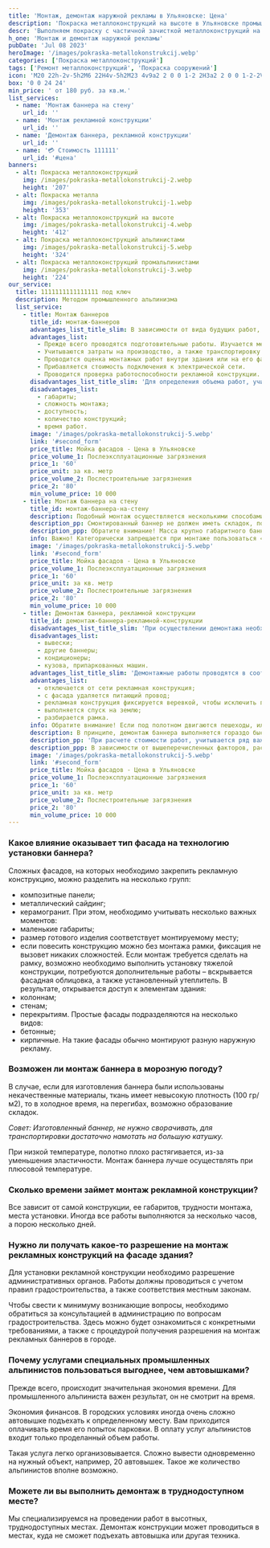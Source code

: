 ```yaml
---
title: 'Монтаж, демонтаж наружной рекламы в Ульяновске: Цена'
description: 'Покраска металлоконструкций на высоте в Ульяновске промышленными альпинистами. Цена от 180 руб. за кв.м. Звоните!'
descr: 'Выполняем покраску с частичной зачисткой металлоконструкций на высоте методом промышленного альпинизма под ключ.'
h_one: 'Монтаж и демонтаж наружной рекламы'
pubDate: 'Jul 08 2023'
heroImage: '/images/pokraska-metallokonstrukcij.webp'
categories: ['Покраска металлоконструкций']
tags: ['Ремонт металлоконструкций', 'Покраска сооружений']
icon: 'M20 22h-2v-5h2M6 22H4v-5h2M23 4v9a2 2 0 0 1-2 2H3a2 2 0 0 1-2-2V4a2 2 0 0 1 2-2h18a2 2 0 0 1 2 2m-2 0H3v9h18m-1-7h-5v2h5m-2 1h-3v2h3m-4 0H4l2.73-3.64l2 2.73l.73-.54L8.2 7.82l1.71-2.27Z'
box: '0 0 24 24'
min_price: ' от 180 руб. за кв.м.'
list_services:
  - name: 'Монтаж баннера на стену'
    url_id: ''
  - name: 'Монтаж рекламной конструкции'
    url_id: ''
  - name: 'Демонтаж баннера, рекламной конструкции'
    url_id: ''
  - name: '💳 Стоимость 111111'
    url_id: '#цена'
banners:
  - alt: Покраска металлоконструкций
    img: /images/pokraska-metallokonstrukcij-2.webp
    height: '207'
  - alt: Покраска металла
    img: /images/pokraska-metallokonstrukcij-1.webp
    height: '353'
  - alt: Покраска металлоконструкций на высоте
    img: /images/pokraska-metallokonstrukcij-4.webp
    height: '412'
  - alt: Покраска металлоконструкций альпинистами
    img: /images/pokraska-metallokonstrukcij-5.webp
    height: '324'
  - alt: Покраска металлоконструкций промальпинистами
    img: /images/pokraska-metallokonstrukcij-3.webp
    height: '224'
our_service:
  title: 1111111111111111 под ключ
  description: Методом промышленного альпинизма
  list_service:
    - title: Монтаж баннеров
      title_id: монтаж-баннеров
      advantages_list_title_slim: В зависимости от вида будущих работ, а также их объема, рассчитывается стоимость монтажа.
      advantages_list:
        - Прежде всего проводятся подготовительные работы. Изучается место установки, оформляется техническое задание, проводится разработка дизайна. Проект утверждается государственными органами, согласуется с владельцем здания.
        - Учитываются затраты на производство, а также транспортировку рекламной конструкции на место ее монтажа.
        - Проводится оценка монтажных работ внутри здания или на его фасаде.
        - Прибавляется стоимость подключения к электрической сети.
        - Проводится проверка работоспособности рекламной конструкции.
      disadvantages_list_title_slim: 'Для определения объема работ, учитывают ряд важных факторов:'
      disadvantages_list:
        - габариты;
        - сложность монтажа;
        - доступность;
        - количество конструкций;
        - время работ.
      image: '/images/pokraska-metallokonstrukcij-5.webp'
      link: '#second_form'
      price_title: Мойка фасадов - Цена в Ульяновске
      price_volume_1: Послеэксплуатационные загрязнения
      price_1: '60'
      price_unit: за кв. метр
      price_volume_2: Послестроительные загрязнения
      price_2: '80'
      min_volume_price: 10 000
    - title: Монтаж баннера на стену
      title_id: монтаж-баннера-на-стену
      description: Подобный монтаж осуществляется несколькими способами. Можно для работы использовать рамку. При выполнении более простых работ рамку не используют. Баннеры, размером менее 10 м2, просто прибиваются к несущей поверхности. Если баннер гораздо меньше, крепеж осуществляется без рамки. Большие баннеры (более 10 м2) обязательно растягиваются на рамку, чтобы исключить образование складок. Для работы пользуются обычными веревками, диаметром, превышающим 4 мм.
      description_pp: Смонтированный баннер не должен иметь складок, полностью исключаются перекосы. Только опытному мастеру наружной рекламы удается повесить баннер, который провисит длительное время без образования складок. В зависимости от фасада, для крепления наружной рекламы, подбирается соответствующая технология монтажных работ. Размеры баннера делаются на 10 см меньше габаритов рамки по всему периметру. Чтобы растянуть большой баннер, применяют лебедки. Люверсы фиксируются на расстоянии 30 см. На очень больших баннерах, люверсы делаются с проклейкой, а также должны иметь двойной подворот. Наши специалисты, благодаря большому опыту, знакомы со всеми нюансами, оказывающими большое влияние на достижение качественного монтажа.
      description_ppp: Обратите внимание! Масса крупно габаритного баннера, довольно большая, поэтому люверсы иногда вырывает. К примеру, если площадь баннера 100 м2, а плотность 500 гр/м2, его вес будет достигать 50 кг.
      info: Важно! Категорически запрещается при монтаже пользоваться «бельевыми веревками». Профессионалы, осуществляют монтаж специальным репшнуром.
      image: '/images/pokraska-metallokonstrukcij-5.webp'
      link: '#second_form'
      price_title: Мойка фасадов - Цена в Ульяновске
      price_volume_1: Послеэксплуатационные загрязнения
      price_1: '60'
      price_unit: за кв. метр
      price_volume_2: Послестроительные загрязнения
      price_2: '80'
      min_volume_price: 10 000
    - title: Демонтаж баннера, рекламной конструкции
      title_id: демонтаж-баннера-рекламной-конструкции
      disadvantages_list_title_slim: 'При осуществлении демонтажа необходимо решить, будет ли в дальнейшем использоваться конструкция и полотно. В случае необходимости сохранить баннер, работы по демонтажу будут намного сложнее, потребуют больше времени. Очень важно не нанести ущерб фасаду здания, не повредить существующие элементы:'
      disadvantages_list:
        - вывески;
        - другие баннеры;
        - кондиционеры;
        - кузова, припаркованных машин.
      advantages_list_title_slim: 'Демонтажные работы проводятся в соответствии с принятым планом действий:'
      advantages_list:
        - отключается от сети рекламная конструкция;
        - с фасада удаляется питающий провод;
        - рекламная конструкция фиксируется веревкой, чтобы исключить падение;
        - выполняется спуск на землю;
        - разбирается рамка.
      info: Обратите внимание! Если под полотном двигаются пешеходы, или автомобили, необходимо застраховать баннер от падения.
      description: В принципе, демонтаж баннера выполняется гораздо быстрее, чем его демонтаж. Сверху разрезают репшнур. Полотно медленно опускается вниз.
      description_pp: 'При расчете стоимости работ, учитывается ряд важных факторов: вид работ; объем; трудность демонтажных работ; оступность конструкции; спользование спецтехники; ополнительные инструменты; ранспортные расходы на перевозку материалов и конструкций в пункт утилизации; стоимость проводимой утилизации.'
      description_ppp: В зависимости от вышеперечисленных факторов, рассчитывается стоимость демонтажа. При этом, учитывается безопасность работ, сохранность окружающей среды. Работы проводятся строго в соответствии с установленными требованиями местной администрации.
      image: '/images/pokraska-metallokonstrukcij-5.webp'
      link: '#second_form'
      price_title: Мойка фасадов - Цена в Ульяновске
      price_volume_1: Послеэксплуатационные загрязнения
      price_1: '60'
      price_unit: за кв. метр
      price_volume_2: Послестроительные загрязнения
      price_2: '80'
      min_volume_price: 10 000
---
```


### Какое влияние оказывает тип фасада на технологию установки баннера?

Сложных фасадов, на которых необходимо закрепить рекламную конструкцию, можно разделить на несколько групп:

- композитные панели;
- металлический сайдинг;
- керамогранит.
  При этом, необходимо учитывать несколько важных моментов:
- маленькие габариты;
- размер готового изделия соответствует монтируемому месту;
- если повесить конструкцию можно без монтажа рамки, фиксация не вызовет никаких сложностей.
  Если монтаж требуется сделать на рамку, возможно необходимо выполнить установку тяжелой конструкции, потребуются дополнительные работы – вскрывается фасадная облицовка, а также установленный утеплитель. В результате, открывается доступ к элементам здания:
- колоннам;
- стенам;
- перекрытиям.
  Простые фасады подразделяются на несколько видов:
- бетонные;
- кирпичные.
  На такие фасады обычно монтируют разную наружную рекламу.

### Возможен ли монтаж баннера в морозную погоду?

В случае, если для изготовления баннера были использованы некачественные материалы, ткань имеет невысокую плотность (100 гр/м2), то в холодное время, на перегибах, возможно образование складок.

_*Совет:* Изготовленный баннер, не нужно сворачивать, для транспортировки достаточно намотать на большую катушку._

При низкой температуре, полотно плохо растягивается, из-за уменьшения эластичности. Монтаж баннера лучше осуществлять при плюсовой температуре.

### Сколько времени займет монтаж рекламной конструкции?

Все зависит от самой конструкции, ее габаритов, трудности монтажа, места установки. Иногда все работы выполняются за несколько часов, а порою несколько дней.

### Нужно ли получать какое-то разрешение на монтаж рекламных конструкций на фасаде здания?

Для установки рекламной конструкции необходимо разрешение административных органов. Работы должны проводиться с учетом правил градостроительства, а также соответствия местным законам.

Чтобы свести к минимуму возникающие вопросы, необходимо обратиться за консультацией в администрацию по вопросам градостроительства. Здесь можно будет ознакомиться с конкретными требованиями, а также с процедурой получения разрешения на монтаж рекламных баннеров в городе.

### Почему услугами специальных промышленных альпинистов пользоваться выгоднее, чем автовышками?

Прежде всего, происходит значительная экономия времени. Для промышленного альпиниста важен результат, он не смотрит на время.

Экономия финансов. В городских условиях иногда очень сложно автовышке подъехать к определенному месту. Вам приходится оплачивать время его попыток парковки. В оплату услуг альпинистов входит только проделанный объем работы.

Такая услуга легко организовывается. Сложно вывести одновременно на нужный объект, например, 20 автовышек. Такое же количество альпинистов вполне возможно.

### Можете ли вы выполнить демонтаж в труднодоступном месте?

Мы специализируемся на проведении работ в высотных, труднодоступных местах. Демонтаж конструкции может проводиться в местах, куда не сможет подъехать автовышка или другая техника.

